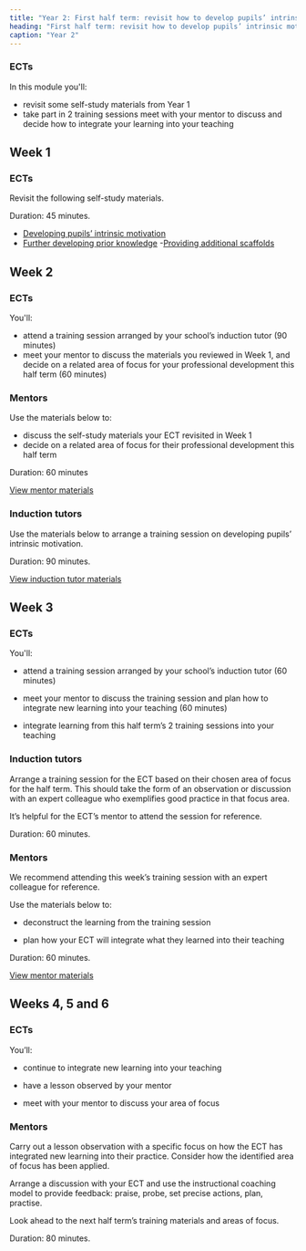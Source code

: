 ```yaml
---
title: "Year 2: First half term: revisit how to develop pupils’ intrinsic motivation"
heading: "First half term: revisit how to develop pupils’ intrinsic motivation"
caption: "Year 2"
---
```


### ECTs
In this module you'll:
- revisit some self-study materials from Year 1
- take part in 2 training sessions
meet with your mentor to discuss and decide how to integrate your learning into your teaching

## Week 1

### ECTs

Revisit the following self-study materials.

Duration: 45 minutes.

- [Developing pupils’ intrinsic motivation](https://support-for-early-career-teachers.education.gov.uk/teach-first/year-1-how-can-you-create-an-effective-learning-environment/autumn-week-6-ect-session-overview/)
- [Further developing prior knowledge](https://support-for-early-career-teachers.education.gov.uk/teach-first/year-1-how-can-you-support-all-pupils-to-succeed/summer-week-3-ect-session-overview/) 
-[Providing additional scaffolds](https://support-for-early-career-teachers.education.gov.uk/teach-first/year-1-how-can-you-support-all-pupils-to-succeed/summer-week-4-ect-session-overview/) 

## Week 2

### ECTs

You'll:
- attend a training session arranged by your school’s induction tutor (90 minutes) 
- meet your mentor to discuss the materials you reviewed in Week 1, and decide on a related area of focus for your professional development this half term (60 minutes)

### Mentors

Use the materials below to:
- discuss the self-study materials your ECT revisited in Week 1
- decide on a related area of focus for their professional development this half term

Duration: 60 minutes

[View mentor materials](https://support-for-early-career-teachers.education.gov.uk/teach-first/year-2-how-can-you-develop-pupils-intrinsic-motivation/autumn-week-2-mentor-materials/)

### Induction tutors

Use the materials below to arrange a training session on developing pupils’ intrinsic motivation.

Duration: 90 minutes.

[View induction tutor materials](https://support-for-early-career-teachers.education.gov.uk/teach-first/year-2-how-can-you-develop-pupils-intrinsic-motivation/autumn-week-2-induction-tutor-materials)

## Week 3

### ECTs

You'll:

- attend a training session arranged by your school’s induction tutor (60 minutes) 

- meet your mentor to discuss the training session and plan how to integrate new learning into your teaching (60 minutes) 

- integrate learning from this half term’s 2 training sessions into your teaching 

### Induction tutors

Arrange a training session for the ECT based on their chosen area of focus for the half term. This should take the form of an observation or discussion with an expert colleague who exemplifies good practice in that focus area.  

It’s helpful for the ECT’s mentor to attend the session for reference. 

Duration: 60 minutes.

### Mentors

We recommend attending this week’s training session with an expert colleague for reference. 

Use the materials below to: 
- deconstruct the learning from the training session 

- plan how your ECT will integrate what they learned into their teaching 

Duration: 60 minutes.

[View mentor materials](https://support-for-early-career-teachers.education.gov.uk/teach-first/year-2-how-can-you-develop-pupils-intrinsic-motivation/autumn-week-3-mentor-materials)

## Weeks 4, 5 and 6

### ECTs

You’ll: 

- continue to integrate new learning into your teaching 

- have a lesson observed by your mentor 

- meet with your mentor to discuss your area of focus 

### Mentors

Carry out a lesson observation with a specific focus on how the ECT has integrated new learning into their practice. Consider how the identified area of focus has been applied. 

Arrange a discussion with your ECT and use the instructional coaching model to provide feedback: praise, probe, set precise actions, plan, practise. 

Look ahead to the next half term’s training materials and areas of focus. 

Duration: 80 minutes. 


